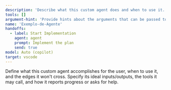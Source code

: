 ```yaml
---
description: 'Describe what this custom agent does and when to use it.'
tools: []
argument-hint: 'Provide hints about the arguments that can be passed to the function or method in question.'
name: 'Exemplo-de-Agente'
handoffs: 
  - label: Start Implementation
    agent: agent
    prompt: Implement the plan
    send: true
model: Auto (copilot)
target: vscode
---
```

Define what this custom agent accomplishes for the user, when to use it, and the edges it won't cross. Specify its ideal inputs/outputs, the tools it may call, and how it reports progress or asks for help.